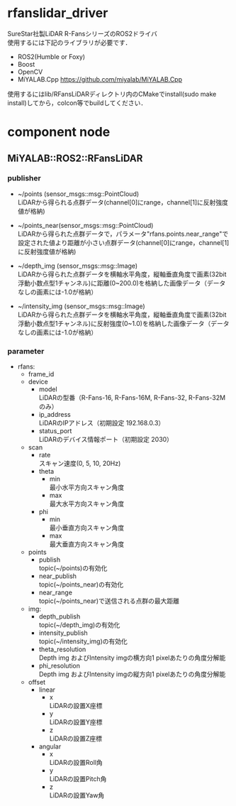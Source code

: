 # rfanslidar_driver
SureStar社製LiDAR R-FansシリーズのROS2ドライバ  
使用するには下記のライブラリが必要です．

- ROS2(Humble or Foxy)
- Boost
- OpenCV
- MiYALAB.Cpp https://github.com/miyalab/MiYALAB.Cpp

使用するにはlib/RFansLiDARディレクトリ内のCMakeでinstall(sudo make install)してから，colcon等でbuildしてください．  

# component node
## MiYALAB::ROS2::RFansLiDAR
### publisher
- ~/points (sensor_msgs::msg::PointCloud)  
LiDARから得られる点群データ(channel[0]にrange，channel[1]に反射強度値が格納)

- ~/points_near(sensor_msgs::msg::PointCloud)  
LiDARから得られた点群データで，パラメータ"rfans.points.near_range"で設定された値より距離が小さい点群データ(channel[0]にrange，channel[1]に反射強度値が格納)

- \~/depth_img (sensor_msgs::msg::Image)  
LiDARから得られた点群データを横軸水平角度，縦軸垂直角度で画素(32bit浮動小数点型1チャンネル)に距離(0\~200.0)を格納した画像データ（データなしの画素には-1.0が格納）

- \~/intensity_img (sensor_msgs::msg::Image)  
LiDARから得られた点群データを横軸水平角度，縦軸垂直角度で画素(32bit浮動小数点型1チャンネル)に反射強度(0\~1.0)を格納した画像データ（データなしの画素には-1.0が格納）

### parameter
- rfans:
  - frame_id
  - device
    - model  
    LiDARの型番（R-Fans-16, R-Fans-16M, R-Fans-32, R-Fans-32Mのみ）
    - ip_address  
    LiDARのIPアドレス（初期設定 192.168.0.3）
    - status_port  
    LiDARのデバイス情報ポート（初期設定 2030）
  - scan
    - rate  
    スキャン速度(0, 5, 10, 20Hz)
    - theta
      - min  
      最小水平方向スキャン角度
      - max  
      最大水平方向スキャン角度
    - phi
      - min  
      最小垂直方向スキャン角度
      - max  
      最大垂直方向スキャン角度
  - points
    - publish  
    topic(~/points)の有効化
    - near_publish  
    topic(~/points_near)の有効化
    - near_range  
    topic(~/points_near)で送信される点群の最大距離
  - img:
    - depth_publish  
    topic(~/depth_img)の有効化
    - intensity_publish  
    topic(~/intensity_img)の有効化
    - theta_resolution  
    Depth img およびIntensity imgの横方向1 pixelあたりの角度分解能
    - phi_resolution  
    Depth img およびIntensity imgの縦方向1 pixelあたりの角度分解能
  - offset  
    - linear
      - x  
      LiDARの設置X座標
      - y  
      LiDARの設置Y座標
      - z  
      LiDARの設置Z座標
    - angular
      - x  
      LiDARの設置Roll角
      - y  
      LiDARの設置Pitch角
      - z  
      LiDARの設置Yaw角
